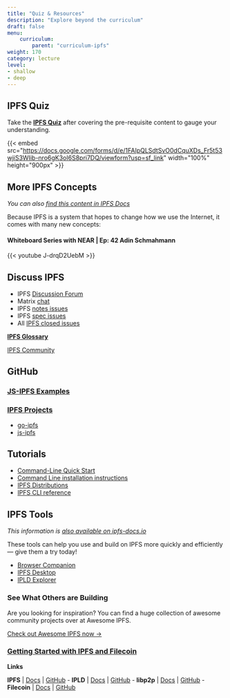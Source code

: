 ```yaml
---
title: "Quiz & Resources"
description: "Explore beyond the curriculum"
draft: false
menu:
    curriculum:
        parent: "curriculum-ipfs"
weight: 170
category: lecture
level:
- shallow
- deep
---
```

## IPFS Quiz

Take the [**IPFS Quiz**](https://docs.google.com/forms/d/e/1FAIpQLSdtSvO0dCquXDs_Fr5t53wjiS3WIib-nro6gK3oI6S8pri7DQ/viewform?usp=sf_link) after covering the pre-requisite content to gauge your understanding.

{{< embed src="https://docs.google.com/forms/d/e/1FAIpQLSdtSvO0dCquXDs_Fr5t53wjiS3WIib-nro6gK3oI6S8pri7DQ/viewform?usp=sf_link" width="100%" height="900px" >}}

## More IPFS Concepts
_You can also [find this content in IPFS Docs](https://docs.ipfs.io/concepts/)_

Because IPFS is a system that hopes to change how we use the Internet, it comes with many new concepts:

#### Whiteboard Series with NEAR | Ep: 42 Adin Schmahmann

{{< youtube J-drqD2UebM >}}

## Discuss IPFS
* IPFS [Discussion Forum](https://discuss.ipfs.io/)
* Matrix [chat](https://matrix.to/#/#lobby:ipfs.io)
* IPFS [notes issues](https://github.com/ipfs/notes/issues)
* IPFS [spec issues](https://github.com/ipfs/specs/issues)
* All [IPFS closed issues](https://github.com/ipfs/ipfs/issues?q=is%3Aissue+is%3Aclosed)


**[IPFS Glossary](https://docs.ipfs.io/concepts/glossary/)**

[IPFS Community](https://docs.ipfs.io/community/#community)

## GitHub

### [JS-IPFS Examples](https://github.com/ipfs-examples)

### [IPFS Projects](https://github.com/ipfs)
* [go-ipfs](https://github.com/ipfs/go-ipfs)
* [js-ipfs](https://github.com/ipfs/js-ipfs)

## Tutorials

* [Command-Line Quick Start](https://docs.ipfs.io/how-to/command-line-quick-start/#prerequisites)
* [Command Line installation instructions](https://docs.ipfs.io/install/command-line/#system-requirements)
* [IPFS Distributions](https://dist.ipfs.io/#go-ipfs)
* [IPFS CLI reference](https://docs.ipfs.io/reference/cli/#ipfs)

## IPFS Tools
_This information is [also available on ipfs-docs.io](https://docs.ipfs.io/)_

These tools can help you use and build on IPFS more quickly and efficiently — give them a try today!

* [Browser Companion](https://github.com/ipfs-shipyard/ipfs-companion)
* [IPFS Desktop](https://github.com/ipfs-shipyard/ipfs-desktop)
* [IPLD Explorer](https://explore.ipld.io/)


### See What Others are Building

Are you looking for inspiration? You can find a huge collection of awesome community projects over at Awesome IPFS.

[Check out Awesome IPFS now →](https://awesome.ipfs.io/)

### [Getting Started with IPFS and Filecoin](https://protocollabs.notion.site/Getting-started-with-IPFS-Filecoin-173c73d4d8d64765a42058594bc46bb7)

**Links**

**IPFS** | [Docs](https://docs.ipfs.io) | [GitHub](https://github.com/ipfs) - **IPLD** | [Docs](https://ipld.io/docs/) | [GitHub](https://github.com/ipld) - **libp2p** | [Docs](https://docs.libp2p.io) | [GitHub](https://github.com/libp2p) - **Filecoin** | [Docs](https://docs.filecoin.io) | [GitHub](https://github.com/filecoin-project)

<!--
##IPFS Glossary Does this exist?-->
